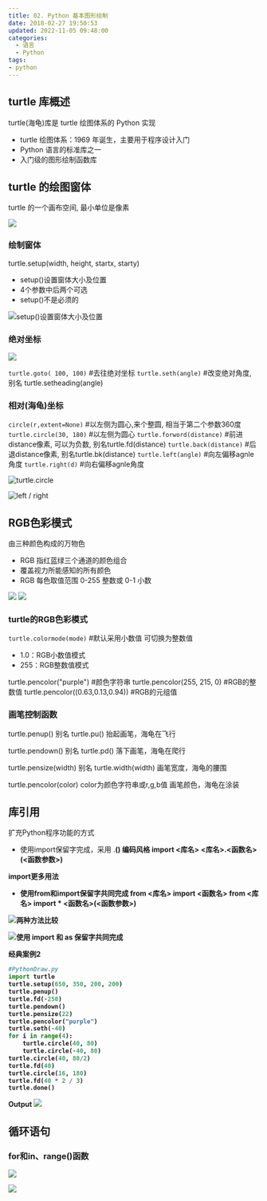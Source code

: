 ```yaml
---
title: 02. Python 基本图形绘制
date: 2018-02-27 19:50:53
updated: 2022-11-05 09:48:00
categories:
  - 语言
  - Python
tags:
- python
---
```


## turtle 库概述

turtle(海龟)库是 turtle 绘图体系的 Python 实现

* turtle 绘图体系：1969 年诞生，主要用于程序设计入门
* Python 语言的标准库之一
* 入门级的图形绘制函数库

## turtle 的绘图窗体

turtle 的一个画布空间, 最小单位是像素

![](https://upload-images.jianshu.io/upload_images/1662509-49ad7647de219653.png?imageMogr2/auto-orient/strip%7CimageView2/2/w/1240)

### 绘制窗体

turtle.setup(width, height, startx, starty)

* setup()设置窗体大小及位置
* 4个参数中后两个可选
* setup()不是必须的

![setup()设置窗体大小及位置](https://upload-images.jianshu.io/upload_images/1662509-6304edddba25bb6b.png?imageMogr2/auto-orient/strip%7CimageView2/2/w/1240)

### 绝对坐标

![](https://upload-images.jianshu.io/upload_images/1662509-014075ad9f32fc37.png?imageMogr2/auto-orient/strip%7CimageView2/2/w/1240)

`turtle.goto( 100, 100)` \#去往绝对坐标
`turtle.seth(angle)`  \#改变绝对角度, 别名 turtle.setheading(angle)

### 相对(海龟)坐标

`circle(r,extent=None)` \#以左侧为圆心,来个整圆, 相当于第二个参数360度
`turtle.circle(30, 180)` \#以左侧为圆心
`turtle.forword(distance)` \#前进distance像素, 可以为负数, 别名turtle.fd(distance)
`turtle.back(distance)` \#后退distance像素, 别名turtle.bk(distance)
`turtle.left(angle)` \#向左偏移agnle角度
`turtle.right(d)` \#向右偏移agnle角度

![turtle.circle](https://upload-images.jianshu.io/upload_images/1662509-4b465dbf7178d4fc.png?imageMogr2/auto-orient/strip%7CimageView2/2/w/1240)

![left / right](https://upload-images.jianshu.io/upload_images/1662509-5714e6510b91e5be.png?imageMogr2/auto-orient/strip%7CimageView2/2/w/1240)

## RGB色彩模式

由三种颜色构成的万物色

- RGB 指红蓝绿三个通道的颜色组合
- 覆盖视力所能感知的所有颜色
- RGB 每色取值范围 0-255 整数或 0-1 小数

![](https://upload-images.jianshu.io/upload_images/1662509-fded7b2fd8739b2e.png?imageMogr2/auto-orient/strip%7CimageView2/2/w/1240)
![](https://upload-images.jianshu.io/upload_images/1662509-f3a1a84d4549c980.png?imageMogr2/auto-orient/strip%7CimageView2/2/w/1240)

### turtle的RGB色彩模式

`turtle.colormode(mode)` \#默认采用小数值 可切换为整数值

- 1.0：RGB小数值模式
- 255：RGB整数值模式

turtle.pencolor("purple") \#颜色字符串
turtle.pencolor(255, 215, 0) \#RGB的整数值
turtle.pencolor((0.63,0.13,0.94)) \#RGB的元组值

### 画笔控制函数

turtle.penup() 别名 turtle.pu()
抬起画笔，海龟在飞行

turtle.pendown() 别名 turtle.pd()
落下画笔，海龟在爬行

turtle.pensize(width) 别名 turtle.width(width)
画笔宽度，海龟的腰围

turtle.pencolor(color) color为颜色字符串或r,g,b值
画笔颜色，海龟在涂装

## 库引用

扩充Python程序功能的方式

- 使用import保留字完成，采用 <a>.<b>() 编码风格
import <库名>
<库名>.<函数名>(<函数参数>)

import更多用法

* 使用from和import保留字共同完成
    from <库名> import <函数名>
    from <库名> import *
    <函数名>(<函数参数>)

![两种方法比较](https://upload-images.jianshu.io/upload_images/1662509-5747a31ccb42b559.png?imageMogr2/auto-orient/strip%7CimageView2/2/w/1240)

![使用 import 和 as 保留字共同完成](https://upload-images.jianshu.io/upload_images/1662509-d3a99390b2d8ff72.png?imageMogr2/auto-orient/strip%7CimageView2/2/w/1240)

经典案例2

```py
#PythonDraw.py
import turtle
turtle.setup(650, 350, 200, 200)
turtle.penup()
turtle.fd(-250)
turtle.pendown()
turtle.pensize(22)
turtle.pencolor("purple")
turtle.seth(-40)
for i in range(4):
    turtle.circle(40, 80)
    turtle.circle(-40, 80)
turtle.circle(40, 80/2)
turtle.fd(40)
turtle.circle(16, 180)
turtle.fd(40 * 2 / 3)
turtle.done()
```

Output
![](https://upload-images.jianshu.io/upload_images/1662509-66c9bee2732950d5.png?imageMogr2/auto-orient/strip%7CimageView2/2/w/1240)

## 循环语句

### for和in、range()函数

![](https://upload-images.jianshu.io/upload_images/1662509-ff92fec37bbd6487.png?imageMogr2/auto-orient/strip%7CimageView2/2/w/1240)

![](https://upload-images.jianshu.io/upload_images/1662509-3054e5b3bbfaa1f0.png?imageMogr2/auto-orient/strip%7CimageView2/2/w/1240)
